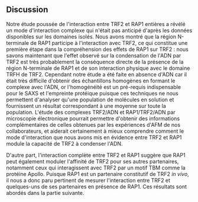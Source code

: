 ## Discussion

Notre étude poussée de l'interaction entre TRF2 et RAP1 entières a révélé un
mode d'interaction complexe qui n'était pas anticipé d'après les données
disponibles sur les domaines isolés. Nous avons montré que la région N-terminale
de RAP1 participe à l'interaction avec TRF2, ce qui constitue une première étape
dans la compréhension des effets de RAP1 sur TRF2 : nous savons maintenant que
l'effet observé sur la condensation de l'ADN par TRF2 est très probablement la
conséquence directe de la présence de la région N-terminale de RAP1 et de son
interaction physique avec le domaine TRFH de TRF2. Cependant notre étude a été
faite en absence d'ADN car il était très difficile d'obtenir des échantillons
homogènes en formant le complexe avec l'ADN, or l'homogénéité est un pré-requis
indispensable pour le SAXS et l'empreinte protéique puisque ces techniques ne
nous permettent d'analyser qu'une population de molécules en solution et
fournissent un résultat correspondant à une moyenne sur toute la population.
L'étude des complexes TRF2/ADN et RAP1/TRF2/ADN par microscopie électronique
pourrait permettre d'obtenir des informations complémentaires de celles obtenues
par les expériences d'AFM de nos collaborateurs, et aiderait certainement
à mieux comprendre comment le mode d'interaction que nous avons mis en évidence
entre TRF2 et RAP1 module la capacité de TRF2 à condenser l'ADN.

D'autre part, l'interaction complète entre TRF2 et RAP1 suggère que RAP1 peut
également moduler l'affinité de TRF2 pour ses autres partenaires, notamment ceux
qui interagissent avec TRF2 par un motif TBM comme la protéine Apollo.
Puisque RAP1 est un partenaire constitutif de TRF2 *in vivo*, il nous a donc
paru pertinent de mesurer l'interaction entre TRF2 et quelques-uns de ses
partenaires en présence de RAP1. Ces résultats sont abordés dans la
partie suivante.

